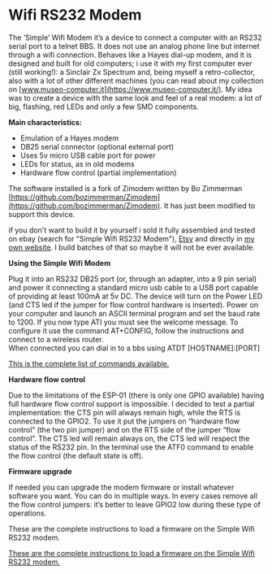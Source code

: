  # Wifi RS232 Modem

The ‘Simple’ Wifi Modem it’s a device to connect a computer with an RS232 serial port to a telnet BBS. It does not use an analog phone line but internet through a wifi connection. Behaves like a Hayes dial-up modem, and it is designed and built for old computers; i use it with my first computer ever (still working!): a Sinclair Zx Spectrum and, being myself a retro-collector, also with a lot of other different machines (you can read about my collection on [www.museo-computer.it](https://www.museo-computer.it/).
My idea was to create a device with the same look and feel of a real modem: a lot of big, flashing, red LEDs and only a few SMD components.

**Main characteristics:**
- Emulation of a Hayes modem
- DB25 serial connector (optional external port)
- Uses 5v micro USB cable port for power
- LEDs for status, as in old modems
- Hardware flow control (partial implementation)

The software installed is a fork of Zimodem written by Bo Zimmerman
[https://github.com/bozimmerman/Zimodem](https://github.com/bozimmerman/Zimodem). 
It has just been modified to support this device.

if you don't want to build it by yourself i sold it fully assembled and tested on ebay (search for "Simple Wifi RS232 Modem"), [Etsy](https://www.etsy.com/shop/HALsFriends) and directly in [my own website](https://www.museo-computer.it/product-category/hardware/). 
I build batches of that so maybe it will not be ever available.

**Using the Simple Wifi Modem**

Plug it into an RS232 DB25 port (or, through an adapter, into a 9 pin serial) and power it connecting a standard micro usb cable to a USB port capable of providing at least 100mA at 5v DC.
The device will turn on the Power LED (and CTS led if the jumper for flow control hardware is inserted).
Power on your computer and launch an ASCII terminal program and set the baud rate to 1200.
If you now type ATI you must see the welcome message.
To configure it use the command AT+CONFIG, follow the instructions and connect to a wireless router.  
When connected you can dial in to a bbs using ATDT [HOSTNAME]:[PORT]

[This is the complete list of commands available.](https://github.com/8bit-bruno/WiFiModem/commands)

**Hardware flow control**

Due to the limitations of the ESP-01 (there is only one GPIO available) having full hardware flow control support is impossible. I decided to test a partial implementation: the CTS pin will always remain high, while the RTS is connected to the GPIO2.
To use it put the jumpers on “hardware flow control” (the two pin jumper) and on the RTS side of the jumper “flow control”.
The CTS led will remain always on, the CTS led will respect the status of the RS232 pin.
In the terminal use the ATF0 command to enable the flow control (the default state is off).

**Firmware upgrade**

If needed you can upgrade the modem firmware or install whatever software you want. You can do in multiple ways. In every cases remove all the flow control jumpers: it’s better to leave GPIO2 low during these type of operations.

These are the complete instructions to load a firmware on the Simple Wifi RS232 modem.

[These are the complete instructions to load a firmware on the Simple Wifi RS232 modem.](https://github.com/8bit-bruno/WiFiModem/FIRMWARE.md)

